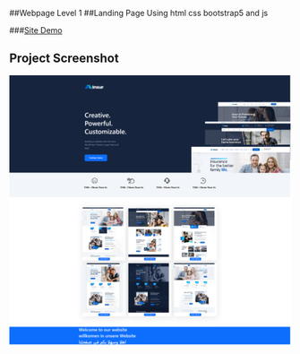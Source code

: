 ##Webpage Level 1
##Landing Page Using html css bootstrap5 and js

###[Site Demo](https://tahaalothman.github.io/webpage-1/)
## Project Screenshot
![](https://github.com/TahaAlothman/webpage-1/blob/main/screenshot.png)
